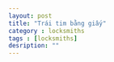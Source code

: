 ```yaml
---
layout: post
title: "Trái tim bằng giấy"
category : locksmiths
tags : [locksmiths]
desription: ""
---
```



